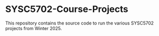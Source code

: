 # SYSC5702-Course-Projects
This repository contains the source code to run the various SYSC5702 projects from Winter 2025.
